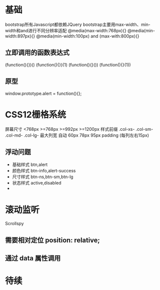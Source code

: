 # 基础
bootstrap所有Javascript都依赖JQuery
bootstrap主要用max-width、min-width和and进行不同分辨率适配
@media(max-width:768px){}
@media(min-width:897px){}
@media(min-width:100px) and (max-with:800px){}

## 立即调用的函数表达式
(function(){})()
(function(){})(1)
(function(){}())
(function(){}(1))

## 原型
window.prototype.alert = function(){};

# CSS12栅格系统
屏幕尺寸 <768px       >=768px      >=992px      >=1200px
样式前缀 .col-xs-     .col-sm-      .col-md-     .col-lg-
最大列宽  自动          60px         78px         95px
padding  (每列左右15px)

## 浮动问题
<div class="clearfix visible-xs"></div>


* 基础样式 btn,alert
* 颜色样式 btn-info,alert-success
* 尺寸样式 btn-ns,btn-sm,btn-lg
* 状态样式 active,disabled
*

# 滚动监听 
Scrollspy
## 需要相对定位 position: relative;
## 通过 data 属性调用

 
# 待续



